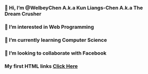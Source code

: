 ### 👋 Hi, I’m @WelbeyChen A.k.a Kun Liangs-Chen A.k.a The Dream Crusher
### 👀 I’m interested in Web Programming
### 🌱 I’m currently learning Computer Science
### 💞️ I’m looking to collaborate with Facebook
### My first HTML links [Click Here](https://welbeychen.github.io/)

